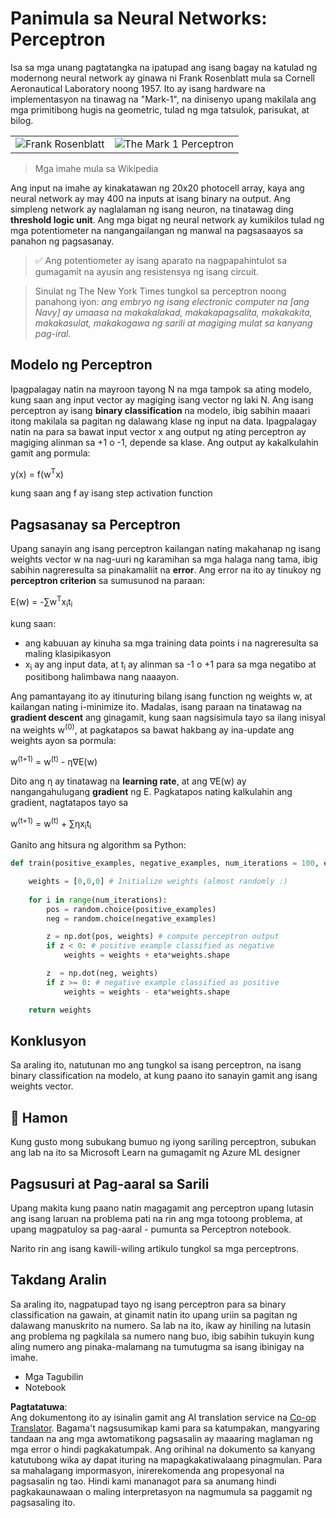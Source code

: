 <!--
CO_OP_TRANSLATOR_METADATA:
{
  "original_hash": "59021c5f419d3feda19075910a74280a",
  "translation_date": "2025-05-20T06:42:02+00:00",
  "source_file": "15-rag-and-vector-databases/data/perceptron.md",
  "language_code": "tl"
}
-->
# Panimula sa Neural Networks: Perceptron

Isa sa mga unang pagtatangka na ipatupad ang isang bagay na katulad ng modernong neural network ay ginawa ni Frank Rosenblatt mula sa Cornell Aeronautical Laboratory noong 1957. Ito ay isang hardware na implementasyon na tinawag na "Mark-1", na dinisenyo upang makilala ang mga primitibong hugis na geometric, tulad ng mga tatsulok, parisukat, at bilog.

|      |      |
|--------------|-----------|
|<img src='images/Rosenblatt-wikipedia.jpg' alt='Frank Rosenblatt'/> | <img src='images/Mark_I_perceptron_wikipedia.jpg' alt='The Mark 1 Perceptron' />|

> Mga imahe mula sa Wikipedia

Ang input na imahe ay kinakatawan ng 20x20 photocell array, kaya ang neural network ay may 400 na inputs at isang binary na output. Ang simpleng network ay naglalaman ng isang neuron, na tinatawag ding **threshold logic unit**. Ang mga bigat ng neural network ay kumikilos tulad ng mga potentiometer na nangangailangan ng manwal na pagsasaayos sa panahon ng pagsasanay.

> ✅ Ang potentiometer ay isang aparato na nagpapahintulot sa gumagamit na ayusin ang resistensya ng isang circuit.

> Sinulat ng The New York Times tungkol sa perceptron noong panahong iyon: *ang embryo ng isang electronic computer na [ang Navy] ay umaasa na makakalakad, makakapagsalita, makakakita, makakasulat, makakagawa ng sarili at magiging mulat sa kanyang pag-iral.*

## Modelo ng Perceptron

Ipagpalagay natin na mayroon tayong N na mga tampok sa ating modelo, kung saan ang input vector ay magiging isang vector ng laki N. Ang isang perceptron ay isang **binary classification** na modelo, ibig sabihin maaari itong makilala sa pagitan ng dalawang klase ng input na data. Ipagpalagay natin na para sa bawat input vector x ang output ng ating perceptron ay magiging alinman sa +1 o -1, depende sa klase. Ang output ay kakalkulahin gamit ang pormula:

y(x) = f(w<sup>T</sup>x)

kung saan ang f ay isang step activation function

## Pagsasanay sa Perceptron

Upang sanayin ang isang perceptron kailangan nating makahanap ng isang weights vector w na nag-uuri ng karamihan sa mga halaga nang tama, ibig sabihin nagreresulta sa pinakamaliit na **error**. Ang error na ito ay tinukoy ng **perceptron criterion** sa sumusunod na paraan:

E(w) = -∑w<sup>T</sup>x<sub>i</sub>t<sub>i</sub>

kung saan:

* ang kabuuan ay kinuha sa mga training data points i na nagreresulta sa maling klasipikasyon
* x<sub>i</sub> ay ang input data, at t<sub>i</sub> ay alinman sa -1 o +1 para sa mga negatibo at positibong halimbawa nang naaayon.

Ang pamantayang ito ay itinuturing bilang isang function ng weights w, at kailangan nating i-minimize ito. Madalas, isang paraan na tinatawag na **gradient descent** ang ginagamit, kung saan nagsisimula tayo sa ilang inisyal na weights w<sup>(0)</sup>, at pagkatapos sa bawat hakbang ay ina-update ang weights ayon sa pormula:

w<sup>(t+1)</sup> = w<sup>(t)</sup> - η∇E(w)

Dito ang η ay tinatawag na **learning rate**, at ang ∇E(w) ay nangangahulugang **gradient** ng E. Pagkatapos nating kalkulahin ang gradient, nagtatapos tayo sa

w<sup>(t+1)</sup> = w<sup>(t)</sup> + ∑ηx<sub>i</sub>t<sub>i</sub>

Ganito ang hitsura ng algorithm sa Python:

```python
def train(positive_examples, negative_examples, num_iterations = 100, eta = 1):

    weights = [0,0,0] # Initialize weights (almost randomly :)
        
    for i in range(num_iterations):
        pos = random.choice(positive_examples)
        neg = random.choice(negative_examples)

        z = np.dot(pos, weights) # compute perceptron output
        if z < 0: # positive example classified as negative
            weights = weights + eta*weights.shape

        z  = np.dot(neg, weights)
        if z >= 0: # negative example classified as positive
            weights = weights - eta*weights.shape

    return weights
```

## Konklusyon

Sa araling ito, natutunan mo ang tungkol sa isang perceptron, na isang binary classification na modelo, at kung paano ito sanayin gamit ang isang weights vector.

## 🚀 Hamon

Kung gusto mong subukang bumuo ng iyong sariling perceptron, subukan ang lab na ito sa Microsoft Learn na gumagamit ng Azure ML designer

## Pagsusuri at Pag-aaral sa Sarili

Upang makita kung paano natin magagamit ang perceptron upang lutasin ang isang laruan na problema pati na rin ang mga totoong problema, at upang magpatuloy sa pag-aaral - pumunta sa Perceptron notebook.

Narito rin ang isang kawili-wiling artikulo tungkol sa mga perceptrons.

## Takdang Aralin

Sa araling ito, nagpatupad tayo ng isang perceptron para sa binary classification na gawain, at ginamit natin ito upang uriin sa pagitan ng dalawang manuskrito na numero. Sa lab na ito, ikaw ay hiniling na lutasin ang problema ng pagkilala sa numero nang buo, ibig sabihin tukuyin kung aling numero ang pinaka-malamang na tumutugma sa isang ibinigay na imahe.

* Mga Tagubilin
* Notebook

**Pagtatatuwa**:  
Ang dokumentong ito ay isinalin gamit ang AI translation service na [Co-op Translator](https://github.com/Azure/co-op-translator). Bagama't nagsusumikap kami para sa katumpakan, mangyaring tandaan na ang mga awtomatikong pagsasalin ay maaaring maglaman ng mga error o hindi pagkakatumpak. Ang orihinal na dokumento sa kanyang katutubong wika ay dapat ituring na mapagkakatiwalaang pinagmulan. Para sa mahalagang impormasyon, inirerekomenda ang propesyonal na pagsasalin ng tao. Hindi kami mananagot para sa anumang hindi pagkakaunawaan o maling interpretasyon na nagmumula sa paggamit ng pagsasaling ito.